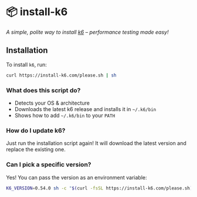 # 📦 install-k6
*A simple, polite way to install [k6](https://github.com/grafana/k6) – performance testing made easy!*  

## Installation
To install `k6`, run:  
```sh
curl https://install-k6.com/please.sh | sh
```

### What does this script do?
- Detects your OS & architecture
- Downloads the latest k6 release and installs it in `~/.k6/bin`
- Shows how to add `~/.k6/bin` to your `PATH`

### How do I update k6?

Just run the installation script again! It will download the latest version and replace the existing one.

### Can I pick a specific version?

Yes! You can pass the version as an environment variable:
```sh
K6_VERSION=0.54.0 sh -c "$(curl -fsSL https://install-k6.com/please.sh)"
```

